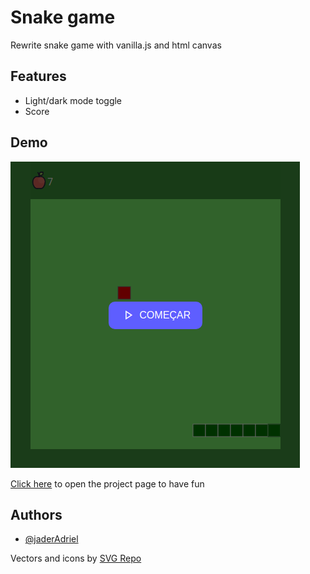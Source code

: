 
# Snake game

Rewrite snake game with vanilla.js and html canvas

## Features

- Light/dark mode toggle
- Score

## Demo

![Logo](https://github.com/jaderAdriel/snake-game/blob/main/assets/game-preview.png?raw=true)

[Click here](https://jaderadriel.github.io/snake-game/) to open the project page to have fun


## Authors

- [@jaderAdriel](https://www.github.com/jaderAdriel)

Vectors and icons by <a href="https://www.svgrepo.com" target="_blank">SVG Repo</a>

